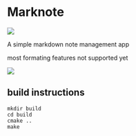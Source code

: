 # Marknote
![](https://invent.kde.org/mbruchert/marknote/-/raw/master/logo.png)

A simple markdown note management app

most formating features not supported yet

![](https://i.imgur.com/tJba9pK.png)

## build instructions

```
mkdir build
cd build
cmake ..
make
```
